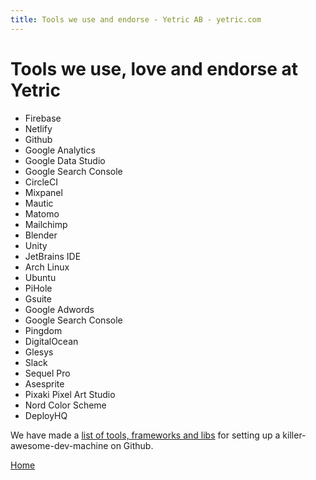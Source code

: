 ```yaml
---
title: Tools we use and endorse - Yetric AB - yetric.com
---
```


# Tools we use, love and endorse at Yetric

-   Firebase
-   Netlify
-   Github
-   Google Analytics
-   Google Data Studio
-   Google Search Console
-   CircleCI
-   Mixpanel
-   Mautic
-   Matomo
-   Mailchimp
-   Blender
-   Unity
-   JetBrains IDE
-   Arch Linux
-   Ubuntu
-   PiHole
-   Gsuite
-   Google Adwords
-   Google Search Console
-   Pingdom
-   DigitalOcean
-   Glesys
-   Slack
-   Sequel Pro
-   Asesprite
-   Pixaki Pixel Art Studio
-   Nord Color Scheme
-   DeployHQ

We have made a [list of tools, frameworks and libs](https://github.com/hising/awesome-dev-machine) for setting up a killer-awesome-dev-machine on Github.

[Home](/)
